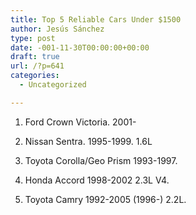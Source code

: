 ```yaml
---
title: Top 5 Reliable Cars Under $1500
author: Jesús Sánchez
type: post
date: -001-11-30T00:00:00+00:00
draft: true
url: /?p=641
categories:
  - Uncategorized

---
```

  1. Ford Crown Victoria. 2001-
  2. Nissan Sentra. 1995-1999. 1.6L  
    
  3. Toyota Corolla/Geo Prism 1993-1997.
  4. Honda Accord 1998-2002 2.3L V4.
  5. Toyota Camry 1992-2005 (1996-) 2.2L.